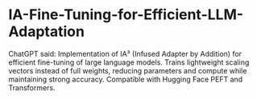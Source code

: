 # IA-Fine-Tuning-for-Efficient-LLM-Adaptation
ChatGPT said:  Implementation of IA³ (Infused Adapter by Addition) for efficient fine-tuning of large language models. Trains lightweight scaling vectors instead of full weights, reducing parameters and compute while maintaining strong accuracy. Compatible with Hugging Face PEFT and Transformers.

